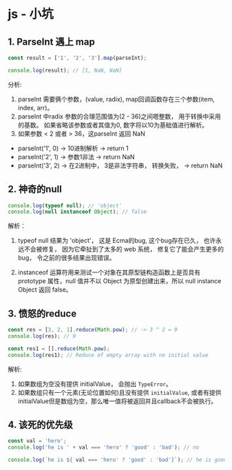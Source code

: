 # js - 小坑

## 1. ParseInt 遇上 map

```javascript
const result = ['1', '2', '3'].map(parseInt);

console.log(result); // [1, NaN, NaN] 
```

分析: 
1. parseInt 需要俩个参数，(value, radix), map回调函数存在三个参数(item, index, arr)。
2. parseInt 中radix 参数的合理范围值为(2 - 36)之间嗯整数， 用于转换中采用的基数。 如果省略该参数或者其值为0, 数字将以10为基础值进行解析。
3. 如果参数 < 2 或者 > 36，这parseInt 返回 NaN

- parseInt('1', 0) -> 10进制解析 -> return 1
- parseInt('2', 1) -> 参数1非法 -> return NaN
- parseInt('3', 2) -> 在2进制中， 3是非法字符串， 转换失败， -> return NaN


## 2. 神奇的null

```javascript
console.log(typeof null); // 'object'
console.log(null instanceof Object); // false
```
解析： 
1. typeof null 结果为 'object'， 这是 Ecma的bug, 这个bug存在已久， 也许永远不会被修复， 因为它牵扯到了太多的 web 系统， 修复它了能会产生更多的bug， 令之前的很多结果出现错误。

2. instanceof 运算符用来测试一个对象在其原型链构造函数上是否具有 prototype 属性，null 值并不以 Object 为原型创建出来，所以 null instance Object 返回 false。


## 3. 愤怒的reduce

```javascript
const res = [3, 2, 1].reduce(Math.pow); // -> 3 ^ 2 = 9
console.log(res); // 9

const res1 = [].reduce(Math.pow);
console.log(res1); // Reduce of empty array with no initial value
```

解析: 
1. 如果数组为空没有提供 initialValue， 会抛出 `TypeError`。
2. 如果数组只有一个元素(无论位置如何)且没有提供 `initialValue`, 或者有提供initialValue但是数组为空，那么唯一值将被返回并且callback不会被执行。


## 4. 该死的优先级

```javascript
const val = 'hero';
console.log('he is ' + val === 'hero' ? 'good' : 'bad'); // no

console.log(`he is ${ val === 'hero' ? 'good' : 'bad'}`); // he is good
```
